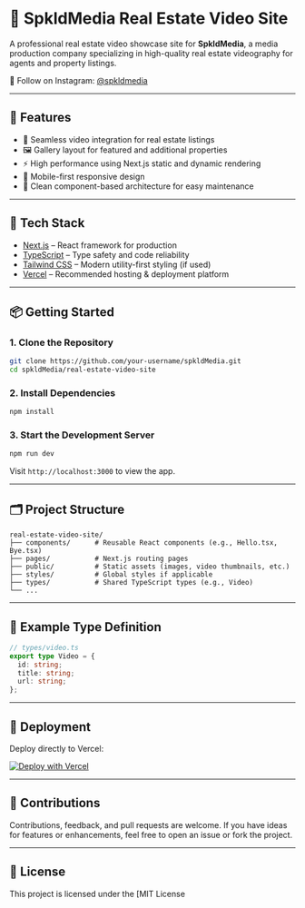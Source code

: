 # 🏡 SpkldMedia Real Estate Video Site

A professional real estate video showcase site for **SpkldMedia**, a media production company specializing in high-quality real estate videography for agents and property listings.

📸 Follow on Instagram: [@spkldmedia](https://www.instagram.com/spkldmedia/?hl=en)

---

## 🚀 Features

* 🎥 Seamless video integration for real estate listings
* 🖼️ Gallery layout for featured and additional properties
* ⚡ High performance using Next.js static and dynamic rendering
* 📱 Mobile-first responsive design
* 🧩 Clean component-based architecture for easy maintenance

---

## 🧠 Tech Stack

* [Next.js](https://nextjs.org/) – React framework for production
* [TypeScript](https://www.typescriptlang.org/) – Type safety and code reliability
* [Tailwind CSS](https://tailwindcss.com/) – Modern utility-first styling (if used)
* [Vercel](https://vercel.com/) – Recommended hosting & deployment platform

---

## 📦 Getting Started

### 1. Clone the Repository

```bash
git clone https://github.com/your-username/spkldMedia.git
cd spkldMedia/real-estate-video-site
```

### 2. Install Dependencies

```bash
npm install
```

### 3. Start the Development Server

```bash
npm run dev
```

Visit `http://localhost:3000` to view the app.

---

## 🗂️ Project Structure

```
real-estate-video-site/
├── components/      # Reusable React components (e.g., Hello.tsx, Bye.tsx)
├── pages/           # Next.js routing pages
├── public/          # Static assets (images, video thumbnails, etc.)
├── styles/          # Global styles if applicable
├── types/           # Shared TypeScript types (e.g., Video)
└── ...
```

---

## 📄 Example Type Definition

```ts
// types/video.ts
export type Video = {
  id: string;
  title: string;
  url: string;
};
```

---

## 🚢 Deployment

Deploy directly to Vercel:

[![Deploy with Vercel](https://vercel.com/button)](https://vercel.com/new)

---

## 🤝 Contributions

Contributions, feedback, and pull requests are welcome. If you have ideas for features or enhancements, feel free to open an issue or fork the project.

---

## 📜 License

This project is licensed under the \[MIT License


